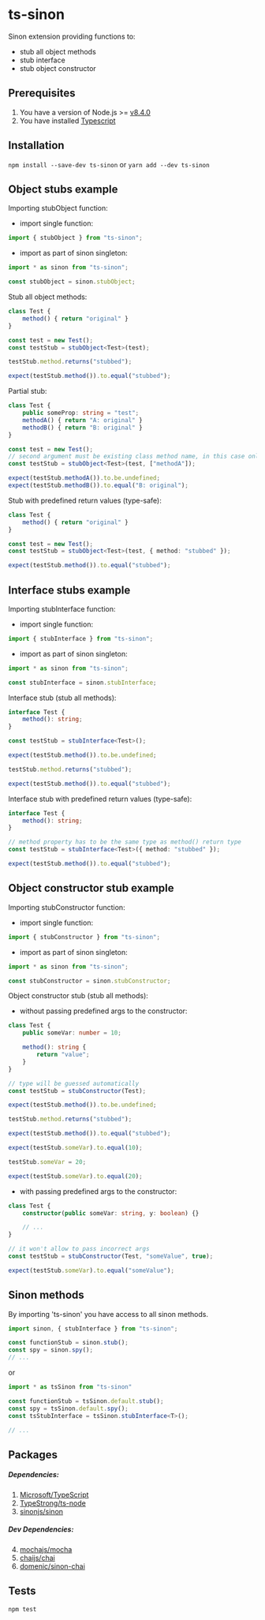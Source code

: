 # ts-sinon

Sinon extension providing functions to:
- stub all object methods 
- stub interface
- stub object constructor

## Prerequisites

1. You have a version of Node.js >= [v8.4.0](https://nodejs.org/en/download/)
2. You have installed [Typescript](https://www.typescriptlang.org/index.html#download-links)

## Installation

`npm install --save-dev ts-sinon`
or
`yarn add --dev ts-sinon`

## Object stubs example

Importing stubObject function:

- import single function:
```javascript
import { stubObject } from "ts-sinon";
```

- import as part of sinon singleton:
```typescript
import * as sinon from "ts-sinon";

const stubObject = sinon.stubObject;
```

Stub all object methods:

```typescript
class Test {
    method() { return "original" }
}

const test = new Test();
const testStub = stubObject<Test>(test);

testStub.method.returns("stubbed");

expect(testStub.method()).to.equal("stubbed");
```

Partial stub:

```typescript
class Test {
    public someProp: string = "test";
    methodA() { return "A: original" }
    methodB() { return "B: original" }
}

const test = new Test();
// second argument must be existing class method name, in this case only "methodA" or "methodB" are accepted.
const testStub = stubObject<Test>(test, ["methodA"]);

expect(testStub.methodA()).to.be.undefined;
expect(testStub.methodB()).to.equal("B: original");
```

Stub with predefined return values (type-safe):

```typescript
class Test {
    method() { return "original" }
}

const test = new Test();
const testStub = stubObject<Test>(test, { method: "stubbed" });

expect(testStub.method()).to.equal("stubbed");
```
## Interface stubs example

Importing stubInterface function:

- import single function:
```typescript
import { stubInterface } from "ts-sinon";
```

- import as part of sinon singleton:
```typescript
import * as sinon from "ts-sinon";

const stubInterface = sinon.stubInterface;
```

Interface stub (stub all methods):

```typescript
interface Test {
    method(): string;
}

const testStub = stubInterface<Test>();

expect(testStub.method()).to.be.undefined;

testStub.method.returns("stubbed");

expect(testStub.method()).to.equal("stubbed");
```

Interface stub with predefined return values (type-safe):

```typescript
interface Test {
    method(): string;
}

// method property has to be the same type as method() return type
const testStub = stubInterface<Test>({ method: "stubbed" });

expect(testStub.method()).to.equal("stubbed");
```

## Object constructor stub example

Importing stubConstructor function:

- import single function:
```typescript
import { stubConstructor } from "ts-sinon";
```

- import as part of sinon singleton:
```typescript
import * as sinon from "ts-sinon";

const stubConstructor = sinon.stubConstructor;
```

Object constructor stub (stub all methods):

- without passing predefined args to the constructor:
```typescript
class Test {
    public someVar: number = 10;

    method(): string {
        return "value";
    }
}

// type will be guessed automatically
const testStub = stubConstructor(Test);

expect(testStub.method()).to.be.undefined;

testStub.method.returns("stubbed");

expect(testStub.method()).to.equal("stubbed");

expect(testStub.someVar).to.equal(10);

testStub.someVar = 20;

expect(testStub.someVar).to.equal(20);
```

- with passing predefined args to the constructor:
```typescript
class Test {
    constructor(public someVar: string, y: boolean) {}

    // ...
}

// it won't allow to pass incorrect args
const testStub = stubConstructor(Test, "someValue", true);

expect(testStub.someVar).to.equal("someValue");
```

## Sinon methods

By importing 'ts-sinon' you have access to all sinon methods.

```typescript
import sinon, { stubInterface } from "ts-sinon";

const functionStub = sinon.stub();
const spy = sinon.spy();
// ...
```

or

```typescript
import * as tsSinon from "ts-sinon"

const functionStub = tsSinon.default.stub();
const spy = tsSinon.default.spy();
const tsStubInterface = tsSinon.stubInterface<T>();

// ...
```

## Packages

##### Dependencies:
1. [Microsoft/TypeScript](https://github.com/Microsoft/TypeScript)
2. [TypeStrong/ts-node](https://github.com/TypeStrong/ts-node)
3. [sinonjs/sinon](https://github.com/sinonjs/sinon)

##### Dev Dependencies:
4. [mochajs/mocha](https://github.com/mochajs/mocha)
5. [chaijs/chai](https://github.com/chaijs/chai)
6. [domenic/sinon-chai](https://github.com/domenic/sinon-chai)

## Tests

`npm test`